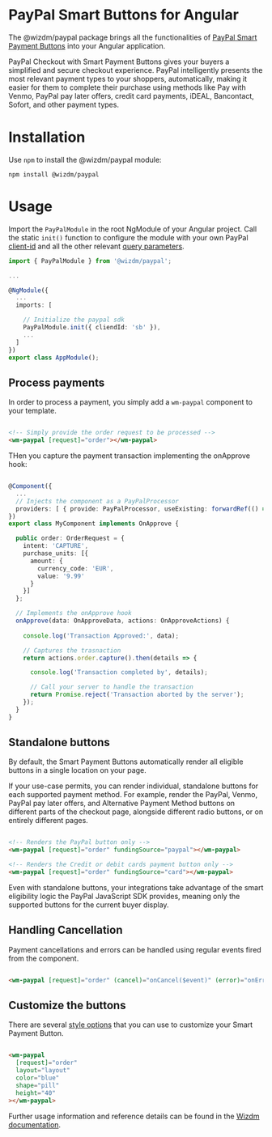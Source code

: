 # PayPal Smart Buttons for Angular
The @wizdm/paypal package brings all the functionalities of [PayPal Smart Payment Buttons](https://developer.paypal.com/docs/checkout/#try-the-buttons) into your Angular application. 

PayPal Checkout with Smart Payment Buttons gives your buyers a simplified and secure checkout experience. PayPal intelligently presents the most relevant payment types to your shoppers, automatically, making it easier for them to complete their purchase using methods like Pay with Venmo, PayPal pay later offers, credit card payments, iDEAL, Bancontact, Sofort, and other payment types. 

# Installation
Use `npm` to install the @wizdm/paypal module:

```
npm install @wizdm/paypal
```

# Usage
Import the `PayPalModule` in the root NgModule of your Angular project. Call the static `init()` function to configure the module
with your own PayPal [client-id](https://developer.paypal.com/docs/checkout/reference/customize-sdk/#client-id) and all the other relevant [query parameters](https://developer.paypal.com/docs/checkout/reference/customize-sdk/#query-parameters).

``` typescript
import { PayPalModule } from '@wizdm/paypal';

...

@NgModule({
  ...
  imports: [

    // Initialize the paypal sdk
    PayPalModule.init({ cliendId: 'sb' }),
    ...
  ]
})
export class AppModule();

```

## Process payments
In order to process a payment, you simply add a `wm-paypal` component to your template.

``` html

<!-- Simply provide the order request to be processed -->
<wm-paypal [request]="order"></wm-paypal>

```

THen you capture the payment transaction implementing the onApprove hook:

``` ts

@Component({
  ...
  // Injects the component as a PayPalProcessor
  providers: [ { provide: PayPalProcessor, useExisting: forwardRef(() => MyComponent) }]
})
export class MyComponent implements OnApprove {

  public order: OrderRequest = {
    intent: 'CAPTURE', 
    purchase_units: [{
      amount: {
        currency_code: 'EUR',
        value: '9.99'
      }
    }]
  };

  // Implements the onApprove hook
  onApprove(data: OnApproveData, actions: OnApproveActions) {
    
    console.log('Transaction Approved:', data);

    // Captures the trasnaction
    return actions.order.capture().then(details => {

      console.log('Transaction completed by', details);

      // Call your server to handle the transaction
      return Promise.reject('Transaction aborted by the server');
    });
  }
}

```

## Standalone buttons
By default, the Smart Payment Buttons automatically render all eligible buttons in a single location on your page. 


If your use-case permits, you can render individual, standalone buttons for each supported payment method. For example, render the PayPal, Venmo, PayPal pay later offers, and Alternative Payment Method buttons on different parts of the checkout page, alongside different radio buttons, or on entirely different pages.

``` html

<!-- Renders the PayPal button only -->
<wm-paypal [request]="order" fundingSource="paypal"></wm-paypal>

<!-- Renders the Credit or debit cards payment button only -->
<wm-paypal [request]="order" fundingSource="card"></wm-paypal>


```

Even with standalone buttons, your integrations take advantage of the smart eligibility logic the PayPal JavaScript SDK provides, meaning only the supported buttons for the current buyer display.


## Handling Cancellation

Payment cancellations and errors can be handled using regular events fired from the component.

``` html

<wm-paypal [request]="order" (cancel)="onCancel($event)" (error)="onError($event)"></wm-paypal>

```

## Customize the buttons

There are several [style options](https://developer.paypal.com/docs/checkout/integration-features/customize-button/) that you can use to customize your Smart Payment Button.

``` html

<wm-paypal 
  [request]="order"
  layout="layout" 
  color="blue" 
  shape="pill" 
  height="40"
></wm-paypal>

```

Further usage information and reference details can be found in the [Wizdm documentation](https://wizdm.io/docs/paypal).